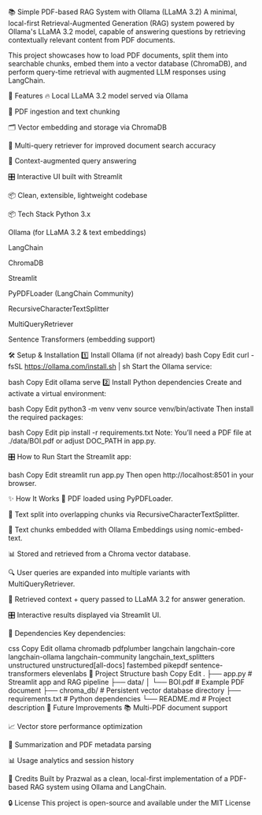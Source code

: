 📚 Simple PDF-based RAG System with Ollama (LLaMA 3.2)
A minimal, local-first Retrieval-Augmented Generation (RAG) system powered by Ollama's LLaMA 3.2 model, capable of answering questions by retrieving contextually relevant content from PDF documents.

This project showcases how to load PDF documents, split them into searchable chunks, embed them into a vector database (ChromaDB), and perform query-time retrieval with augmented LLM responses using LangChain.

🚀 Features
🔥 Local LLaMA 3.2 model served via Ollama

📄 PDF ingestion and text chunking

🗂️ Vector embedding and storage via ChromaDB

💬 Multi-query retriever for improved document search accuracy

📖 Context-augmented query answering

🎛️ Interactive UI built with Streamlit

📦 Clean, extensible, lightweight codebase

📦 Tech Stack
Python 3.x

Ollama (for LLaMA 3.2 & text embeddings)

LangChain

ChromaDB

Streamlit

PyPDFLoader (LangChain Community)

RecursiveCharacterTextSplitter

MultiQueryRetriever

Sentence Transformers (embedding support)

🛠️ Setup & Installation
1️⃣ Install Ollama (if not already)
bash
Copy
Edit
curl -fsSL https://ollama.com/install.sh | sh
Start the Ollama service:

bash
Copy
Edit
ollama serve
2️⃣ Install Python dependencies
Create and activate a virtual environment:

bash
Copy
Edit
python3 -m venv venv
source venv/bin/activate
Then install the required packages:

bash
Copy
Edit
pip install -r requirements.txt
Note: You’ll need a PDF file at ./data/BOI.pdf or adjust DOC_PATH in app.py.

🎛️ How to Run
Start the Streamlit app:

bash
Copy
Edit
streamlit run app.py
Then open http://localhost:8501 in your browser.

✨ How It Works
📖 PDF loaded using PyPDFLoader.

📜 Text split into overlapping chunks via RecursiveCharacterTextSplitter.

🧠 Text chunks embedded with Ollama Embeddings using nomic-embed-text.

📊 Stored and retrieved from a Chroma vector database.

🔍 User queries are expanded into multiple variants with MultiQueryRetriever.

💬 Retrieved context + query passed to LLaMA 3.2 for answer generation.

🎛️ Interactive results displayed via Streamlit UI.

📄 Dependencies
Key dependencies:

css
Copy
Edit
ollama
chromadb
pdfplumber
langchain
langchain-core
langchain-ollama
langchain-community
langchain_text_splitters
unstructured
unstructured[all-docs]
fastembed
pikepdf
sentence-transformers
elevenlabs
📌 Project Structure
bash
Copy
Edit
.
├── app.py                # Streamlit app and RAG pipeline
├── data/
│   └── BOI.pdf           # Example PDF document
├── chroma_db/            # Persistent vector database directory
├── requirements.txt      # Python dependencies
└── README.md             # Project description
📖 Future Improvements
📚 Multi-PDF document support

📈 Vector store performance optimization

📝 Summarization and PDF metadata parsing

📊 Usage analytics and session history

📢 Credits
Built by Prazwal as a clean, local-first implementation of a PDF-based RAG system using Ollama and LangChain.

🔒 License
This project is open-source and available under the MIT License
